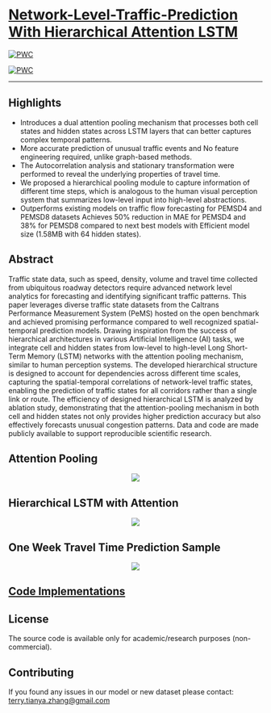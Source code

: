 # [Network-Level-Traffic-Prediction With Hierarchical Attention LSTM](https://www.maxapress.com/data/article/dts/preview/pdf/dts-0024-0021.pdf)

[![PWC](https://img.shields.io/endpoint.svg?url=https://paperswithcode.com/badge/big-data-application-for-network-level-travel/traffic-prediction-on-pemsd4)](https://paperswithcode.com/sota/traffic-prediction-on-pemsd4?p=big-data-application-for-network-level-travel)

[![PWC](https://img.shields.io/endpoint.svg?url=https://paperswithcode.com/badge/big-data-application-for-network-level-travel/traffic-prediction-on-pemsd8)](https://paperswithcode.com/sota/traffic-prediction-on-pemsd8?p=big-data-application-for-network-level-travel)


-----

Highlights
----------
* Introduces a dual attention pooling mechanism that processes both cell states and hidden states across LSTM layers that can better captures complex temporal patterns. 
* More accurate prediction of unusual traffic events and No feature engineering required, unlike graph-based methods. 
* The Autocorrelation analysis and stationary transformation were performed to reveal the underlying properties of travel time. 
*  We proposed a hierarchical pooling module to capture information of different time steps, which is analogous to the human visual perception system that summarizes low-level input into high-level abstractions.
* Outperforms existing models on traffic flow forecasting for PEMSD4 and PEMSD8 datasets Achieves 50% reduction in MAE for PEMSD4 and 38% for PEMSD8 compared to next best models with Efficient model size (1.58MB with 64 hidden states).





Abstract
--------
Traffic state data, such as speed, density, volume and travel time collected from ubiquitous roadway detectors require advanced network level analytics for forecasting and identifying significant traffic patterns. This paper leverages diverse traffic state datasets from the Caltrans Performance Measurement System (PeMS) hosted on the open benchmark and achieved promising performance compared to well recognized spatial-temporal prediction models. Drawing inspiration from the success of hierarchical architectures in various Artificial Intelligence (AI) tasks, we integrate cell and hidden states from low-level to high-level Long Short-Term Memory (LSTM) networks with the attention pooling mechanism, similar to human perception systems. The developed hierarchical structure is designed to account for dependencies across different time scales, capturing the spatial-temporal correlations of network-level traffic states, enabling the prediction of traffic states for all corridors rather than a single link or route. The efficiency of designed hierarchical LSTM is analyzed by ablation study, demonstrating that the attention-pooling mechanism in both cell and hidden states not only provides higher prediction accuracy but also effectively forecasts unusual congestion patterns. Data and code are made publicly available to support reproducible scientific research.

## Attention Pooling
<p align="center"><img src="https://github.com/TeRyZh/Big-Data-Application-for-Network-Level-Travel-Time-Prediction/blob/main/Images/Attention%20Pooling.drawio%20(2).png" /></p>

## Hierarchical LSTM with Attention
<p align="center"><img src="https://github.com/TeRyZh/Big-Data-Application-for-Network-Level-Travel-Time-Prediction/blob/main/Images/MultiLayHierAttnLSTM.png" /></p>

## One Week Travel Time Prediction Sample
<p align="center"><img src="https://github.com/TeRyZh/Big-Data-Application-for-Network-Level-Travel-Time-Prediction/blob/main/Images/Predictions_Comparison.png" /></p>

## [Code Implementations](https://github.com/TeRyZh/Network-Level-Travel-Prediction-Hierarchical-Attention-LSTM/blob/main/baselines/HierAttnLstm.py)

License
-------
The source code is available only for academic/research purposes (non-commercial).


Contributing
--------
If you found any issues in our model or new dataset please contact: terry.tianya.zhang@gmail.com

